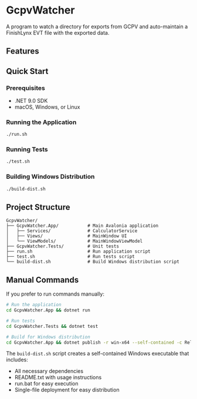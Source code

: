 # GcpvWatcher

A program to watch a directory for exports from GCPV and auto-maintain a FinishLynx EVT file with the exported data.

## Features


## Quick Start

### Prerequisites
- .NET 9.0 SDK
- macOS, Windows, or Linux

### Running the Application
```bash
./run.sh
```

### Running Tests
```bash
./test.sh
```

### Building Windows Distribution
```bash
./build-dist.sh
```

## Project Structure

```
GcpvWatcher/
├── GcpvWatcher.App/           # Main Avalonia application
│   ├── Services/              # CalculatorService
│   ├── Views/                 # MainWindow UI
│   └── ViewModels/            # MainWindowViewModel
├── GcpvWatcher.Tests/         # Unit tests
├── run.sh                     # Run application script
├── test.sh                    # Run tests script
└── build-dist.sh              # Build Windows distribution script
```

## Manual Commands

If you prefer to run commands manually:

```bash
# Run the application
cd GcpvWatcher.App && dotnet run

# Run tests
cd GcpvWatcher.Tests && dotnet test

# Build for Windows distribution
cd GcpvWatcher.App && dotnet publish -r win-x64 --self-contained -c Release
```

The `build-dist.sh` script creates a self-contained Windows executable that includes:
- All necessary dependencies
- README.txt with usage instructions
- run.bat for easy execution
- Single-file deployment for easy distribution